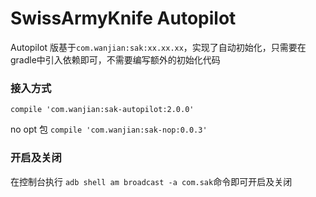 # SwissArmyKnife  Autopilot



Autopilot 版基于`com.wanjian:sak:xx.xx.xx`，实现了自动初始化，只需要在gradle中引入依赖即可，不需要编写额外的初始化代码


### 接入方式

 `compile 'com.wanjian:sak-autopilot:2.0.0'`
 
 no opt 包
 `compile 'com.wanjian:sak-nop:0.0.3'`



### 开启及关闭

   在控制台执行 `adb shell am broadcast -a com.sak`命令即可开启及关闭

